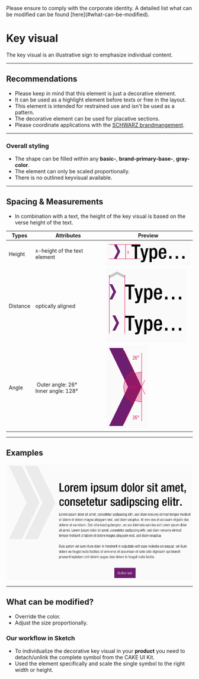 <AlertInfo alertHeadline="Modifiable">
Please ensure to comply with the corporate identity. A detailed list what can be modified can be found [here](#what-can-be-modified).
</AlertInfo>


# Key visual

The key visual is an illustrative sign to emphasize individual content.

---

## Recommendations

- Please keep in mind that this element is just a decorative element.
- It can be used as a highlight element before texts or free in the layout.
- This element is intended for restrained use and isn't be used as a pattern.
- The decorative element can be used for placative sections.
- Please coordinate applications with the [SCHWARZ brandmangement](mailto:brandmanagement@mail.schwarz).

---

### Overall styling

- The shape can be filled within any **basic-**, **brand-primary-base-**, **gray-color**.
- The element can only be scaled proportionally.
- There is no outlined keyvisual available.

---

## Spacing & Measurements

- In combination with a text, the height of the key visual is based on the verse height of the text.

| Types | Attributes | Preview |
|---|---|---|
| Height | x-height of the text element | ![keyvisual: height](assets/measurement/height@1x.png) |
| Distance | optically aligned | ![keyvisual: distance](assets/measurement/distance@1x.png) |
| Angle | Outer angle: 26°<br>Inner angle: 128° | ![keyvisual: angle](assets/measurement/angle@1x.png) |

---

## Examples

 ![keyvisual: example](assets/example/layout@1x.png)


---

## What can be modified?

- Override the color.
- Adjust the size proportionally.

### Our workflow in Sketch

- To individualize the decorative key visual in your **product** you need to detach/unlink the complete symbol from the CAKE UI Kit.
- Used the element specifically and scale the single symbol to the right width or height.
